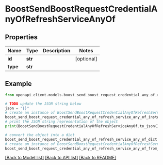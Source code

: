# BoostSendBoostRequestCredentialAnyOfRefreshServiceAnyOf


## Properties

Name | Type | Description | Notes
------------ | ------------- | ------------- | -------------
**id** | **str** |  | [optional] 
**type** | **str** |  | 

## Example

```python
from openapi_client.models.boost_send_boost_request_credential_any_of_refresh_service_any_of import BoostSendBoostRequestCredentialAnyOfRefreshServiceAnyOf

# TODO update the JSON string below
json = "{}"
# create an instance of BoostSendBoostRequestCredentialAnyOfRefreshServiceAnyOf from a JSON string
boost_send_boost_request_credential_any_of_refresh_service_any_of_instance = BoostSendBoostRequestCredentialAnyOfRefreshServiceAnyOf.from_json(json)
# print the JSON string representation of the object
print(BoostSendBoostRequestCredentialAnyOfRefreshServiceAnyOf.to_json())

# convert the object into a dict
boost_send_boost_request_credential_any_of_refresh_service_any_of_dict = boost_send_boost_request_credential_any_of_refresh_service_any_of_instance.to_dict()
# create an instance of BoostSendBoostRequestCredentialAnyOfRefreshServiceAnyOf from a dict
boost_send_boost_request_credential_any_of_refresh_service_any_of_from_dict = BoostSendBoostRequestCredentialAnyOfRefreshServiceAnyOf.from_dict(boost_send_boost_request_credential_any_of_refresh_service_any_of_dict)
```
[[Back to Model list]](../README.md#documentation-for-models) [[Back to API list]](../README.md#documentation-for-api-endpoints) [[Back to README]](../README.md)


